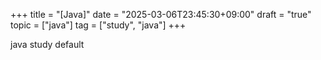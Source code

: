 +++
title = "[Java]"
date = "2025-03-06T23:45:30+09:00"
draft = "true"
topic = ["java"]
tag = ["study", "java"]
+++

java study default